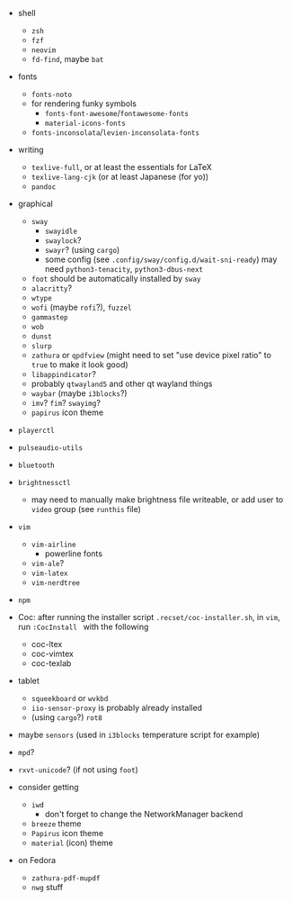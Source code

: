 * shell
  * `zsh`
  * `fzf`
  * `neovim`
  * `fd-find`, maybe `bat`
* fonts
  * `fonts-noto`
  * for rendering funky symbols
      * `fonts-font-awesome`/`fontawesome-fonts`
      * `material-icons-fonts`
  * `fonts-inconsolata`/`levien-inconsolata-fonts`
* writing
  * `texlive-full`, or at least the essentials for LaTeX
  * `texlive-lang-cjk` (or at least Japanese (for yo))
  * `pandoc`
* graphical
  * `sway`
    * `swayidle`
    * `swaylock`?
	* `swayr`? (using `cargo`)
	* some config (see `.config/sway/config.d/wait-sni-ready`) may need
	  `python3-tenacity`, `python3-dbus-next`
  * `foot` should be automatically installed by `sway`
  * `alacritty`?
  * `wtype`
  * `wofi` (maybe `rofi`?), `fuzzel`
  * `gammastep`
  * `wob`
  * `dunst`
  * `slurp`
  * `zathura` or `qpdfview` (might need to set "use device pixel ratio" to `true` to make it look good)
  * `libappindicator`?
  * probably `qtwayland5` and other qt wayland things
  * `waybar` (maybe `i3blocks`?)
  * `imv`? `fim`? `swayimg`?
  * `papirus` icon theme
* `playerctl`
* `pulseaudio-utils`
* `bluetooth`
* `brightnessctl`
  * may need to manually make brightness file writeable, or add user to `video`
	group (see `runthis` file)
* `vim`
  * `vim-airline`
    * powerline fonts
  * `vim-ale`?
  * `vim-latex`
  * `vim-nerdtree`

* `npm`
* Coc: after running the installer script `.recset/coc-installer.sh`, in `vim`,
  run `:CocInstall ` with the following
    * coc-ltex
    * coc-vimtex
    * coc-texlab

* tablet
  * `squeekboard` or `wvkbd`
  * `iio-sensor-proxy` is probably already installed
  * (using `cargo`?) `rot8`
 
* maybe `sensors` (used in `i3blocks` temperature script for example)
 
* `mpd`?

* `rxvt-unicode`? (if not using `foot`)

* consider getting
    * `iwd`
        * don't forget to change the NetworkManager backend
    * `breeze` theme
    * `Papirus` icon theme
    * `material` (icon) theme


* on Fedora
	* `zathura-pdf-mupdf`
	* `nwg` stuff
